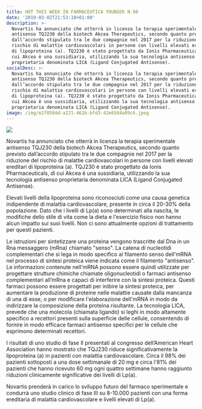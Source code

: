 ```yaml
---
title: HOT THIS WEEK IN FARMACEUTICA YOUNGER N.90
date: '2019-03-02T21:53:18+01:00'
description: >-
  Novartis ha annunciato che otterrà in licenza la terapia sperimentale
  antisenso TQJ230 della biotech Akcea Therapeutics, secondo quanto previsto
  dall’accordo stipulato tra le due compagnie nel 2017 per la riduzione del
  rischio di malattie cardiovascolari in persone con livelli elevati ereditari
  di lipoproteina (a). TQJ230 è stato progettato da Ionis Pharmaceuticals, di
  cui Akcea è una sussidiaria, utilizzando la sua tecnologia antisenso
  proprietaria denominata LICA (Ligand Conjugated Antisense). 
socialDesc: >-
  Novartis ha annunciato che otterrà in licenza la terapia sperimentale
  antisenso TQJ230 della biotech Akcea Therapeutics, secondo quanto previsto
  dall’accordo stipulato tra le due compagnie nel 2017 per la riduzione del
  rischio di malattie cardiovascolari in persone con livelli elevati ereditari
  di lipoproteina (a). TQJ230 è stato progettato da Ionis Pharmaceuticals, di
  cui Akcea è una sussidiaria, utilizzando la sua tecnologia antisenso
  proprietaria denominata LICA (Ligand Conjugated Antisense). 
image: /img/e2f8584d-a221-462b-bfd3-42e6584a89c6.jpeg
---
```

![](/img/e2f8584d-a221-462b-bfd3-42e6584a89c6.jpeg)

Novartis ha annunciato che otterrà in licenza la terapia sperimentale antisenso TQJ230 della biotech Akcea Therapeutics, secondo quanto previsto dall’accordo stipulato tra le due compagnie nel 2017 per la riduzione del rischio di malattie cardiovascolari in persone con livelli elevati ereditari di lipoproteina (a). TQJ230 è stato progettato da Ionis Pharmaceuticals, di cui Akcea è una sussidiaria, utilizzando la sua tecnologia antisenso proprietaria denominata LICA (Ligand Conjugated Antisense). 

Elevati livelli della lipoproteina sono riconosciuti come una causa genetica indipendente di malattia cardiovascolare, presente in circa il 20-30% della popolazione. Dato che i livelli di Lp(a) sono determinati alla nascita, le modifiche dello stile di vita come la dieta e l'esercizio fisico non hanno alcun impatto sui suoi livelli. Non ci sono attualmente opzioni di trattamento per questi pazienti. 

Le istruzioni per sintetizzare una proteina vengono trascritte dal Dna in un Rna messaggero (mRna) chiamato "senso". La catena di nucleotidi complementari che si lega in modo specifico al filamento senso dell'mRNA nel processo di sintesi proteica viene indicata come il filamento "antisenso". Le informazioni contenute nell'mRNA possono essere quindi utilizzate per progettare strutture chimiche chiamate oligonucleotidi o farmaci antisenso complementari all’mRna e capaci di interferire con la sintesi proteica. Questi farmaci possono essere progettati per inibire la sintesi proteica, per aumentare la produzione di proteine nelle malattie causate dalla mancanza di una di esse, o per modificare l'elaborazione dell'mRNA in modo da indirizzare la composizione della proteina risultante. La tecnologia LICA, prevede che una molecola (chiamata ligando) si leghi in modo altamente specifico a recettori presenti sulla superficie delle cellule, consentendo di fornire in modo efficace farmaci antisenso specifici per le cellule che esprimono determinati recettori.

I risultati di uno studio di fase II presentati al congresso dell’American Heart Association hanno mostrato che TQJ230 riduce significativamente la lipoproteina (a) in pazienti con malattia cardiovascolare. Circa il 98% dei pazienti sottoposti a una dose settimanale di 20 mg e circa l'81% dei pazienti che hanno ricevuto 60 mg ogni quattro settimane hanno raggiunto riduzioni clinicamente significative dei livelli di Lp(a). 

Novartis prenderà in carico lo sviluppo futuro del farmaco sperimentale e condurrà uno studio clinico di fase III su 8-10.000 pazienti con una forma ereditaria di malattia cardiovascolare e livelli elevati di Lp(a).
